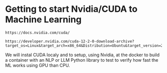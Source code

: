 # Getting to start Nvidia/CUDA to Machine Learning

    https://docs.nvidia.com/cuda/

    https://developer.nvidia.com/cuda-12-2-0-download-archive?target_os=Linux&target_arch=x86_64&Distribution=Ubuntu&target_version=22.04&target_type=deb_local

We will instal CUDA localy and to setup, using Nvidia, at the docker to build a container with an NLP or LLM Python library to test to verify how fast the ML works using GPU than CPU.
